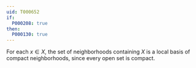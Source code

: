 ```yaml
---
uid: T000652
if:
  P000208: true
then:
  P000130: true
---
```


For each $x \in X$, the set of neighborhoods containing $X$ is a local basis of compact neighborhoods, since every open set is compact.

